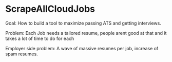 # ScrapeAllCloudJobs

Goal: How to build a tool to maximize passing ATS and getting interviews.

Problem: Each Job needs a tailored resume, people arent good at that and it takes a lot of time to do for each

Employer side problem: A wave of massive resumes per job, increase of spam resumes. 
